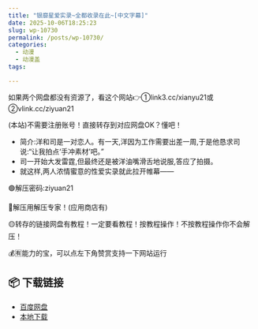 ```yaml
---
title: "银靡星爱实录~全都收录在此~[中文字幕]"
date: 2025-10-06T18:25:23
slug: wp-10730
permalink: /posts/wp-10730/
categories:
  - 动漫
  - 动漫盖
tags:

---
```


如果两个网盘都没有资源了，看这个网站👉①link3.cc/xianyu21或②vlink.cc/ziyuan21

(本站)不需要注册账号！直接转存到对应网盘OK？懂吧！

*   简介:洋和司是一对恋人。有一天,洋因为工作需要出差一周,于是他恳求司说:“让我拍点‘手冲素材’吧。”
*   司一开始大发雷霆,但最终还是被洋油嘴滑舌地说服,答应了拍摄。
*   就这样,两人浓情蜜意的性爱实录就此拉开帷幕——

🟢解压密码:ziyuan21

🔵解压用解压专家！(应用商店有)

🟡转存的链接网盘有教程！一定要看教程！按教程操作！不按教程操作你不会解压！

💰🈶能力的宝，可以点左下角赞赏支持一下网站运行

## 📦 下载链接
- [百度网盘](https://blziyuan21.com/pay-download/10730?key=dc6ddd954a&down_id=0)
- [本地下载](https://blziyuan21.com/pay-download/10730?key=dc6ddd954a&down_id=1)

